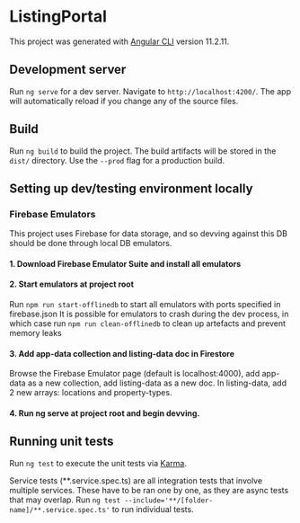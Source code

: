 # ListingPortal

This project was generated with [Angular CLI](https://github.com/angular/angular-cli) version 11.2.11.

## Development server

Run `ng serve` for a dev server. Navigate to `http://localhost:4200/`. The app will automatically reload if you change any of the source files.

## Build

Run `ng build` to build the project. The build artifacts will be stored in the `dist/` directory. Use the `--prod` flag for a production build.

## Setting up dev/testing environment locally

### Firebase Emulators
This project uses Firebase for data storage, and so devving against this DB should be done through local DB emulators.

#### 1. Download Firebase Emulator Suite and install all emulators
#### 2. Start emulators at project root
Run `npm run start-offlinedb` to start all emulators with ports specified in firebase.json
It is possible for emulators to crash during the dev process, in which case run `npm run clean-offlinedb` to clean up 
artefacts and prevent memory leaks

#### 3. Add app-data collection and listing-data doc in Firestore
Browse the Firebase Emulator page (default is localhost:4000), add app-data as a new collection, add listing-data as a new doc. In listing-data, add 2 new arrays: locations and property-types.
#### 4. Run ng serve at project root and begin devving.

## Running unit tests

Run `ng test` to execute the unit tests via [Karma](https://karma-runner.github.io).

Service tests (**.service.spec.ts) are all integration tests that involve multiple services. These have to be ran one by 
one, as they are async tests that may overlap. Run `ng test --include='**/[folder-name]/**.service.spec.ts'` to run
individual tests.